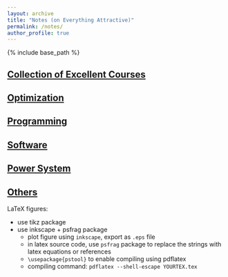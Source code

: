 ```yaml
---
layout: archive
title: "Notes (on Everything Attractive)"
permalink: /notes/
author_profile: true
---
```


{% include base_path %}

## [Collection of Excellent Courses](https://github.com/xb00dx/Online-Courses)

## [Optimization](/optimization/)

## [Programming](/programming/)

## [Software](/software/) 

## [Power System](/ps/)

## [Others](/other-notes/)

LaTeX figures:

- use tikz package
- use inkscape + psfrag package
  - plot figure using `inkscape`, export as `.eps` file
  - in latex source code, use `psfrag` package to replace the strings with latex equations or references
  - `\usepackage{pstool}` to enable compiling using pdflatex
  - compiling command: `pdflatex --shell-escape YOURTEX.tex`



